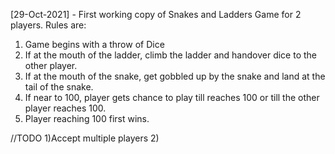 [29-Oct-2021] - First working copy of Snakes and Ladders Game for 2 players.
Rules are:
1) Game begins with a throw of Dice
2) If at the mouth of the ladder, climb the ladder and handover dice to the other player.
3) If at the mouth of the snake, get gobbled up by the snake and land at the tail of the snake.
4) If near to 100, player gets chance to play till reaches 100 or till the other player reaches 100.
5) Player reaching 100 first wins.

//TODO
1)Accept multiple players
2)
